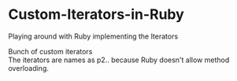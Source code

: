 # Custom-Iterators-in-Ruby
Playing around with Ruby implementing the Iterators


Bunch of custom iterators <br>
The iterators are names as p2.. because Ruby doesn't allow method overloading.

